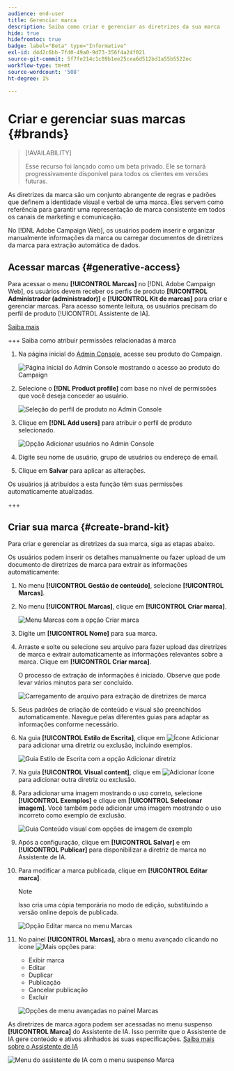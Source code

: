 ```yaml
---
audience: end-user
title: Gerenciar marca
description: Saiba como criar e gerenciar as diretrizes da sua marca
hide: true
hidefromtoc: true
badge: label="Beta" type="Informative"
exl-id: d4d2c6bb-7fd0-49a0-9d73-356f4a24f021
source-git-commit: 5f7fe214c1c89b1ee25cea6d512bd1a55b5522ec
workflow-type: tm+mt
source-wordcount: '508'
ht-degree: 1%

---
```


# Criar e gerenciar suas marcas {#brands}

>[!AVAILABILITY]
>
>Esse recurso foi lançado como um beta privado. Ele se tornará progressivamente disponível para todos os clientes em versões futuras.

As diretrizes da marca são um conjunto abrangente de regras e padrões que definem a identidade visual e verbal de uma marca. Eles servem como referência para garantir uma representação de marca consistente em todos os canais de marketing e comunicação.

No [!DNL Adobe Campaign Web], os usuários podem inserir e organizar manualmente informações da marca ou carregar documentos de diretrizes da marca para extração automática de dados.

## Acessar marcas {#generative-access}

Para acessar o menu **[!UICONTROL Marcas]** no [!DNL Adobe Campaign Web], os usuários devem receber os perfis de produto **[!UICONTROL Administrador (administrador)]** e **[!UICONTROL Kit de marcas]** para criar e gerenciar marcas. Para acesso somente leitura, os usuários precisam do perfil de produto [!UICONTROL Assistente de IA].

[Saiba mais](https://experienceleague.adobe.com/pt-br/docs/campaign/campaign-v8/admin/permissions/manage-permissions)

+++ Saiba como atribuir permissões relacionadas à marca

1. Na página inicial do [Admin Console](https://adminconsole.adobe.com/enterprise), acesse seu produto do Campaign.

   ![Página inicial do Admin Console mostrando o acesso ao produto do Campaign](assets/brands_admin_1.png)

1. Selecione o **[!DNL Product profile]** com base no nível de permissões que você deseja conceder ao usuário.

   ![Seleção do perfil de produto no Admin Console](assets/brands_admin_2.png)

1. Clique em **[!DNL Add users]** para atribuir o perfil de produto selecionado.

   ![Opção Adicionar usuários no Admin Console](assets/brands_admin_3.png)

1. Digite seu nome de usuário, grupo de usuários ou endereço de email.

1. Clique em **Salvar** para aplicar as alterações.

Os usuários já atribuídos a esta função têm suas permissões automaticamente atualizadas.

+++

## Criar sua marca {#create-brand-kit}

Para criar e gerenciar as diretrizes da sua marca, siga as etapas abaixo.

Os usuários podem inserir os detalhes manualmente ou fazer upload de um documento de diretrizes de marca para extrair as informações automaticamente:

1. No menu **[!UICONTROL Gestão de conteúdo]**, selecione **[!UICONTROL Marcas]**.

1. No menu **[!UICONTROL Marcas]**, clique em **[!UICONTROL Criar marca]**.

   ![Menu Marcas com a opção Criar marca](assets/brands_1.png)

1. Digite um **[!UICONTROL Nome]** para sua marca.

1. Arraste e solte ou selecione seu arquivo para fazer upload das diretrizes de marca e extrair automaticamente as informações relevantes sobre a marca. Clique em **[!UICONTROL Criar marca]**.

   O processo de extração de informações é iniciado. Observe que pode levar vários minutos para ser concluído.

   ![Carregamento de arquivo para extração de diretrizes de marca](assets/brands_7.png)

1. Seus padrões de criação de conteúdo e visual são preenchidos automaticamente. Navegue pelas diferentes guias para adaptar as informações conforme necessário.

1. Na guia **[!UICONTROL Estilo de Escrita]**, clique em ![Ícone Adicionar](assets/do-not-localize/Smock_Add_18_N.svg) para adicionar uma diretriz ou exclusão, incluindo exemplos.

   ![Guia Estilo de Escrita com a opção Adicionar diretriz](assets/brands_2.png)

1. Na guia **[!UICONTROL Visual content]**, clique em ![Adicionar ícone](assets/do-not-localize/Smock_Add_18_N.svg) para adicionar outra diretriz ou exclusão.

1. Para adicionar uma imagem mostrando o uso correto, selecione **[!UICONTROL Exemplos]** e clique em **[!UICONTROL Selecionar imagem]**. Você também pode adicionar uma imagem mostrando o uso incorreto como exemplo de exclusão.

   ![Guia Conteúdo visual com opções de imagem de exemplo](assets/brands_3.png)

1. Após a configuração, clique em **[!UICONTROL Salvar]** e em **[!UICONTROL Publicar]** para disponibilizar a diretriz de marca no Assistente de IA.

1. Para modificar a marca publicada, clique em **[!UICONTROL Editar marca]**.

   >[!NOTE]
   >
   >Isso cria uma cópia temporária no modo de edição, substituindo a versão online depois de publicada.

   ![Opção Editar marca no menu Marcas](assets/brands_4.png)

1. No painel **[!UICONTROL Marcas]**, abra o menu avançado clicando no ícone ![Mais opções](assets/do-not-localize/Smock_More_18_N.svg) para:

   * Exibir marca
   * Editar
   * Duplicar
   * Publicação
   * Cancelar publicação
   * Excluir

   ![Opções de menu avançadas no painel Marcas](assets/brands_5.png)

As diretrizes de marca agora podem ser acessadas no menu suspenso **[!UICONTROL Marca]** do Assistente de IA. Isso permite que o Assistente de IA gere conteúdo e ativos alinhados às suas especificações. [Saiba mais sobre o Assistente de IA](../email/generative-gs.md)

![Menu do assistente de IA com o menu suspenso Marca](assets/brands_6.png)